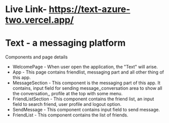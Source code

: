 # Live Link- https://text-azure-two.vercel.app/

# Text - a messaging platform

 Components and page details
* WelcomePage - When user open the application, the "Text" will arise.
* App - This page contains friendlist, messaging part and all other thing of this app.
* MessageSection - This component is the messaging part of this app. It contains, input field for sending message,,conversation area to show all the conversation,, profile at the top with some menu.
* FriendListSection - This component contains the friend list, an input field to search friend, user profile and logout option.
* SendMessage - This component contains input field to send message.
* FriendList - This component contains the list of friends.